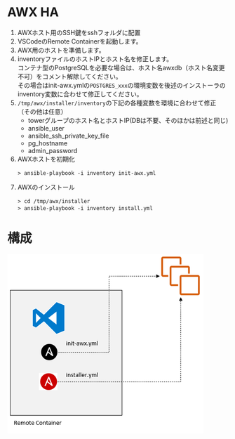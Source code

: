 # AWX HA

1. AWXホスト用のSSH鍵をsshフォルダに配置
2. VSCodeのRemote Containerを起動します。
3. AWX用のホストを準備します。
4. inventoryファイルのホストIPとホスト名を修正します。<br/>
    コンテナ型のPostgreSQLを必要な場合は、ホスト名awxdb（ホスト名変更不可）をコメント解除してください。<br/>
    その場合はinit-awx.ymlの`POSTGRES_xxx`の環境変数を後述のインストーラのinventory変数に合わせて修正してください。<br/>
5. `/tmp/awx/installer/inventory`の下記の各種変数を環境に合わせて修正（その他は任意）<br/>
    - towerグループのホスト名とホストIP(DBは不要、そのほかは前述と同じ)
    - ansible_user
    - ansible_ssh_private_key_file
    - pg_hostname
    - admin_password
6. AWXホストを初期化
    ```
    > ansible-playbook -i inventory init-awx.yml
    ```
7. AWXのインストール
    ```
    > cd /tmp/awx/installer
    > ansible-playbook -i inventory install.yml
    ```

# 構成

![architecture](./imgs/architecture.png)